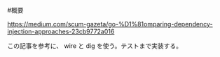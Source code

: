 #概要

https://medium.com/scum-gazeta/go-%D1%81omparing-dependency-injection-approaches-23cb9772a016

この記事を参考に、 wire と dig を使う。テストまで実装する。
